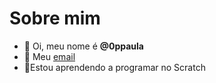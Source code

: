 # Sobre mim 
- 👋 Oi, meu nome é **@0ppaula**
- 👀 Meu [email](paula.vergara.lima@escola.pr.gov.br)
- 🌱Estou aprendendo a programar no Scratch


<!---
0ppaula/0ppaula is a ✨ special ✨ repository because its `README.md` (this file) appears on your GitHub profile.
You can click the Preview link to take a look at your changes.
--->

